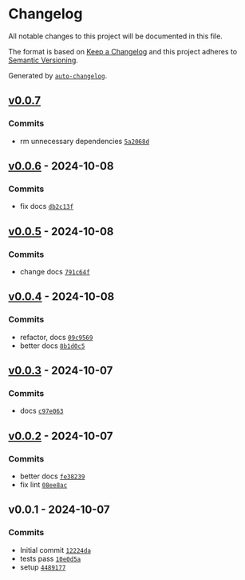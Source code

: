 # Changelog

All notable changes to this project will be documented in this file.

The format is based on [Keep a Changelog](https://keepachangelog.com/en/1.0.0/)
and this project adheres to [Semantic Versioning](https://semver.org/spec/v2.0.0.html).

Generated by [`auto-changelog`](https://github.com/CookPete/auto-changelog).

## [v0.0.7](https://github.com/nichoth/ratchet/compare/v0.0.6...v0.0.7)

### Commits

- rm unnecessary dependencies [`5a2068d`](https://github.com/nichoth/ratchet/commit/5a2068df4470d84a19b83f065a7a9cfadcf345c9)

## [v0.0.6](https://github.com/nichoth/ratchet/compare/v0.0.5...v0.0.6) - 2024-10-08

### Commits

- fix docs [`db2c13f`](https://github.com/nichoth/ratchet/commit/db2c13f43a3d785171d135ab48658e0c3ab4d5c2)

## [v0.0.5](https://github.com/nichoth/ratchet/compare/v0.0.4...v0.0.5) - 2024-10-08

### Commits

- change docs [`791c64f`](https://github.com/nichoth/ratchet/commit/791c64fdd7a8449a24001b72dfc507b271404097)

## [v0.0.4](https://github.com/nichoth/ratchet/compare/v0.0.3...v0.0.4) - 2024-10-08

### Commits

- refactor, docs [`09c9569`](https://github.com/nichoth/ratchet/commit/09c9569050d83d6968b6d0401dd22ea3296784c1)
- better docs [`8b1d0c5`](https://github.com/nichoth/ratchet/commit/8b1d0c5c06ec06d2bfdf25fa18a8104a303a43d5)

## [v0.0.3](https://github.com/nichoth/ratchet/compare/v0.0.2...v0.0.3) - 2024-10-07

### Commits

- docs [`c97e063`](https://github.com/nichoth/ratchet/commit/c97e063814d174c69b731b8f48dcefb30a825b15)

## [v0.0.2](https://github.com/nichoth/ratchet/compare/v0.0.1...v0.0.2) - 2024-10-07

### Commits

- better docs [`fe38239`](https://github.com/nichoth/ratchet/commit/fe382393ae1d758d99b54430455e480e0a7b03e7)
- fix lint [`08ee8ac`](https://github.com/nichoth/ratchet/commit/08ee8acb451a4d42b9f37b097ab5e61fbdd736d0)

## v0.0.1 - 2024-10-07

### Commits

- Initial commit [`12224da`](https://github.com/nichoth/ratchet/commit/12224dab261c9652129ad5157fbc0a22950bea9b)
- tests pass [`10e0d5a`](https://github.com/nichoth/ratchet/commit/10e0d5a7e21c73a1f27cb64e1760d8954e006998)
- setup [`4489177`](https://github.com/nichoth/ratchet/commit/44891779ba95b65dd6bc3c7c0109331f264cf385)
